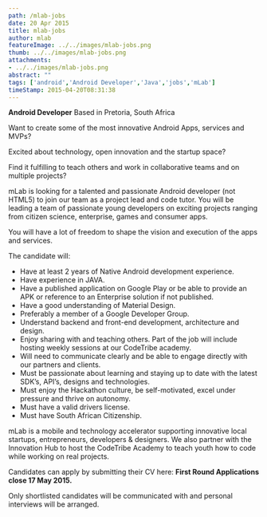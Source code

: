 ```yaml
---
path: /mlab-jobs
date: 20 Apr 2015
title: mlab-jobs
author: mlab
featureImage: ../../images/mlab-jobs.png
thumb: ../../images/mlab-jobs.png
attachments: 
- ../../images/mlab-jobs.png
abstract: ""
tags: ['android','Android Developer','Java','jobs','mLab']
timeStamp: 2015-04-20T08:31:38
---
```


**Android Developer** Based in Pretoria, South Africa

Want to create some of the most innovative Android Apps, services and MVPs?

Excited about technology, open innovation and the startup space?

Find it fulfilling to teach others and work in collaborative teams and on multiple projects?

mLab is looking for a talented and passionate Android developer (not HTML5) to join our team as a project lead and code tutor. You will be leading a team of passionate young developers on exciting projects ranging from citizen science, enterprise, games and consumer apps.

You will have a lot of freedom to shape the vision and execution of the apps and services.

The candidate will:

*   Have at least 2 years of Native Android development experience.
*   Have experience in JAVA.
*   Have a published application on Google Play or be able to provide an APK or reference to an Enterprise solution if not published.
*   Have a good understanding of Material Design.
*   Preferably a member of a Google Developer Group.
*   Understand backend and front-end development, architecture and design.
*   Enjoy sharing with and teaching others. Part of the job will include hosting weekly sessions at our CodeTribe academy.
*   Will need to communicate clearly and be able to engage directly with our partners and clients.
*   Must be passionate about learning and staying up to date with the latest SDK’s, API’s, designs and technologies.
*   Must enjoy the Hackathon culture, be self-motivated, excel under pressure and thrive on autonomy.
*   Must have a valid drivers license.
*   Must have South African Citizenship.

mLab is a mobile and technology accelerator supporting innovative local startups, entrepreneurs, developers &amp; designers. We also partner with the Innovation Hub to host the CodeTribe Academy to teach youth how to code while working on real projects.

Candidates can apply by submitting their CV here: **First Round Applications close 17 May 2015.**

Only shortlisted candidates will be communicated with and personal interviews will be arranged.



